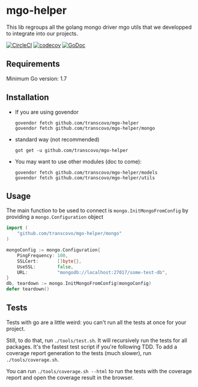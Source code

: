 # mgo-helper

This lib regroups all the golang mongo driver mgo utils that we developped to integrate into our projects. 

[![CircleCI](https://circleci.com/gh/transcovo/mgo-helper.svg?style=shield&circle-token=3664fc4c8d1f7578b306d5aac5cc6bda59ac0eca)](https://circleci.com/gh/transcovo/mgo-helper)
[![codecov](https://codecov.io/gh/transcovo/mgo-helper/branch/master/graph/badge.svg)](https://codecov.io/gh/transcovo/mgo-helper)
[![GoDoc](https://godoc.org/github.com/transcovo/mgo-helper?status.svg)](https://godoc.org/github.com/transcovo/mgo-helper)

## Requirements

Minimum Go version: 1.7

## Installation

- If you are using govendor
    ```shell
    govendor fetch github.com/transcovo/mgo-helper
    govendor fetch github.com/transcovo/mgo-helper/mongo
    ```

- standard way (not recommended)
    ```shell
    got get -u github.com/transcovo/mgo-helper
    ```

- You may want to use other modules (doc to come):
    ```shell
    govendor fetch github.com/transcovo/mgo-helper/models
    govendor fetch github.com/transcovo/mgo-helper/utils
    ```


## Usage

The main function to be used to connect is `mongo.InitMongoFromConfig`
by providing a `mongo.Configuration` object

```go
import (
    "github.com/transcovo/mgo-helper/mongo"
)

mongoConfig := mongo.Configuration{
    PingFrequency: 100,
    SSLCert:       []byte{},
    UseSSL:        false,
    URL:           "mongodb://localhost:27017/some-test-db",
}
db, teardown := mongo.InitMongoFromConfig(mongoConfig)
defer teardown()
```

## Tests

Tests with go are a little weird: you can't run all the tests at once for your project.

Still, to do that, run `./tools/test.sh`. It will recursively run the tests for all packages. It's the fastest 
test script if you're following TDD. To add a coverage report generation to the tests (much slower), run `./tools/coverage.sh`.

You can run `./tools/coverage.sh --html` to run the tests with the coverage report and open the coverage
result in the browser.

